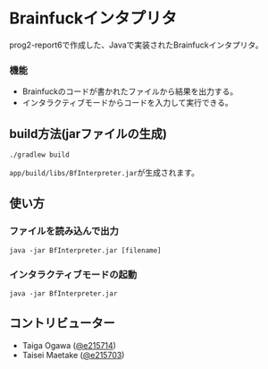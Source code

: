 # Brainfuckインタプリタ

  prog2-report6で作成した、Javaで実装されたBrainfuckインタプリタ。

### 機能
  - Brainfuckのコードが書かれたファイルから結果を出力する。
  - インタラクティブモードからコードを入力して実行できる。

## build方法(jarファイルの生成)
  ```
  ./gradlew build
  ```
  
  `app/build/libs/BfInterpreter.jar`が生成されます。

## 使い方

### ファイルを読み込んで出力

```
java -jar BfInterpreter.jar [filename]
```

### インタラクティブモードの起動
```
java -jar BfInterpreter.jar
```

## コントリビューター
  - Taiga Ogawa ([@e215714](https://github.com/e215714))
  - Taisei Maetake ([@e215703](https://github.com/e215703))
